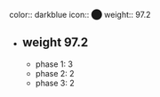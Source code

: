 color:: darkblue
icon:: ⬤
weight:: 97.2
- ## weight 97.2
  - phase 1: 3
  - phase 2: 2
  - phase 3: 2

